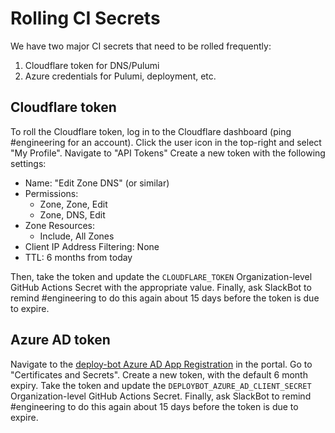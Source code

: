 # Rolling CI Secrets

We have two major CI secrets that need to be rolled frequently:

1. Cloudflare token for DNS/Pulumi
2. Azure credentials for Pulumi, deployment, etc.

## Cloudflare token

To roll the Cloudflare token, log in to the Cloudflare dashboard (ping #engineering for an account).
Click the user icon in the top-right and select "My Profile".
Navigate to "API Tokens"
Create a new token with the following settings:

* Name: "Edit Zone DNS" (or similar)
* Permissions:
  * Zone, Zone, Edit
  * Zone, DNS, Edit
* Zone Resources:
  * Include, All Zones
* Client IP Address Filtering: None
* TTL: 6 months from today

Then, take the token and update the `CLOUDFLARE_TOKEN` Organization-level GitHub Actions Secret with the appropriate value.
Finally, ask SlackBot to remind #engineering to do this again about 15 days before the token is due to expire.

## Azure AD token

Navigate to the [deploy-bot Azure AD App Registration](https://portal.azure.com/#view/Microsoft_AAD_RegisteredApps/ApplicationMenuBlade/~/Credentials/appId/0072f48c-6b34-4f54-b950-1f1c8c16b60e/isMSAApp~/false) in the portal.
Go to "Certificates and Secrets".
Create a new token, with the default 6 month expiry.
Take the token and update the `DEPLOYBOT_AZURE_AD_CLIENT_SECRET` Organization-level GitHub Actions Secret.
Finally, ask SlackBot to remind #engineering to do this again about 15 days before the token is due to expire.
